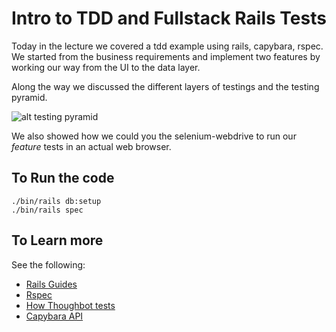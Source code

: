 # Intro to TDD and Fullstack Rails Tests

Today in the lecture we covered a tdd example using rails, capybara,
rspec. We started from the business requirements  and implement two
features by working our way from the UI to the data layer.

Along the way we discussed the different layers of testings and the
testing pyramid.

![alt testing pyramid](https://jfiaffe.files.wordpress.com/2014/09/tests-pyramid.png)

We also showed how we could you the selenium-webdrive to run our
*feature* tests in an actual web browser.

## To Run the code

``` shell
./bin/rails db:setup
./bin/rails spec
```

## To Learn more

See the following:

* [Rails Guides](http://guides.rubyonrails.org/testing.html)
* [Rspec](http://rspec.info/)
*
  [How Thoughbot tests](https://robots.thoughtbot.com/how-we-test-rails-applications)
* [Capybara API](http://teamcapybara.github.io/capybara/)

